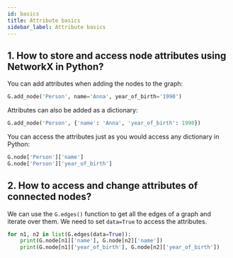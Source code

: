 ```yaml
---
id: basics
title: Attribute basics
sidebar_label: Attribute basics
---
```


## 1. How to store and access node attributes using NetworkX in Python?

You can add attributes when adding the nodes to the graph:

```python
G.add_node('Person', name='Anna', year_of_birth='1990')
```

Attributes can also be added as a dictionary:

```python
G.add_node('Person', {'name': 'Anna', 'year_of_birth': 1990})
```

You can access the attributes just as you would access any dictionary in Python:

```python
G.node['Person']['name']
G.node['Person']['year_of_birth']
```

## 2. How to access and change attributes of connected nodes?

We can use the `G.edges()` function to get all the edges of a graph and iterate over them.
We need to set `data=True` to access the attributes.

```python
for n1, n2 in list(G.edges(data=True)):
    print(G.node[n1]['name'], G.node[n2]['name'])
    print(G.node[n1]['year_of_birth'], G.node[n2]['year_of_birth'])
```
